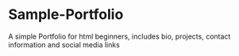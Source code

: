 # Sample-Portfolio
A simple Portfolio for html beginners, includes bio, projects, contact information and social media links
